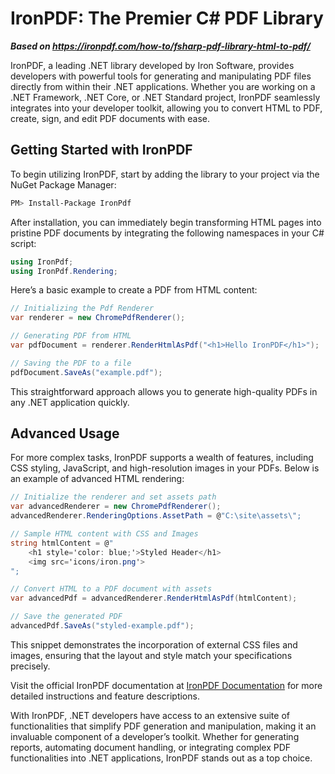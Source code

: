 # IronPDF: The Premier C# PDF Library

***Based on <https://ironpdf.com/how-to/fsharp-pdf-library-html-to-pdf/>***


IronPDF, a leading .NET library developed by Iron Software, provides developers with powerful tools for generating and manipulating PDF files directly from within their .NET applications. Whether you are working on a .NET Framework, .NET Core, or .NET Standard project, IronPDF seamlessly integrates into your developer toolkit, allowing you to convert HTML to PDF, create, sign, and edit PDF documents with ease.

## Getting Started with IronPDF

To begin utilizing IronPDF, start by adding the library to your project via the NuGet Package Manager:

```bash
PM> Install-Package IronPdf
```

After installation, you can immediately begin transforming HTML pages into pristine PDF documents by integrating the following namespaces in your C# script:

```csharp
using IronPdf;
using IronPdf.Rendering;
```

Here’s a basic example to create a PDF from HTML content:

```csharp
// Initializing the Pdf Renderer
var renderer = new ChromePdfRenderer();

// Generating PDF from HTML
var pdfDocument = renderer.RenderHtmlAsPdf("<h1>Hello IronPDF</h1>");

// Saving the PDF to a file
pdfDocument.SaveAs("example.pdf");
```

This straightforward approach allows you to generate high-quality PDFs in any .NET application quickly.

## Advanced Usage

For more complex tasks, IronPDF supports a wealth of features, including CSS styling, JavaScript, and high-resolution images in your PDFs. Below is an example of advanced HTML rendering:

```csharp
// Initialize the renderer and set assets path
var advancedRenderer = new ChromePdfRenderer();
advancedRenderer.RenderingOptions.AssetPath = @"C:\site\assets\";

// Sample HTML content with CSS and Images
string htmlContent = @"
    <h1 style='color: blue;'>Styled Header</h1>
    <img src='icons/iron.png'>
";

// Convert HTML to a PDF document with assets
var advancedPdf = advancedRenderer.RenderHtmlAsPdf(htmlContent);

// Save the generated PDF
advancedPdf.SaveAs("styled-example.pdf");
```

This snippet demonstrates the incorporation of external CSS files and images, ensuring that the layout and style match your specifications precisely.

Visit the official IronPDF documentation at [IronPDF Documentation](https://ironpdf.com/docs/) for more detailed instructions and feature descriptions.

With IronPDF, .NET developers have access to an extensive suite of functionalities that simplify PDF generation and manipulation, making it an invaluable component of a developer’s toolkit. Whether for generating reports, automating document handling, or integrating complex PDF functionalities into .NET applications, IronPDF stands out as a top choice.